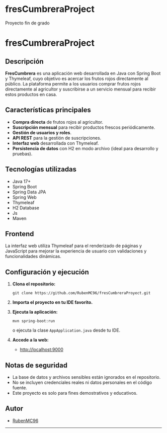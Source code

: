 # fresCumbreraProject
Proyecto fin de grado

# fresCumbreraProject

## Descripción

**FresCumbrera** es una aplicación web desarrollada en Java con Spring Boot y Thymeleaf, cuyo objetivo es acercar los frutos rojos directamente al público. La plataforma permite a los usuarios comprar frutos rojos directamente al agricultor y suscribirse a un servicio mensual para recibir estos productos en casa.

## Características principales

- **Compra directa** de frutos rojos al agricultor.
- **Suscripción mensual** para recibir productos frescos periódicamente.
- **Gestión de usuarios y roles**.
- **API REST** para la gestión de suscripciones.
- **Interfaz web** desarrollada con Thymeleaf.
- **Persistencia de datos** con H2 en modo archivo (ideal para desarrollo y pruebas).

## Tecnologías utilizadas

- Java 17+
- Spring Boot
- Spring Data JPA
- Spring Web
- Thymeleaf
- H2 Database
- Js
- Maven

## Frontend

La interfaz web utiliza Thymeleaf para el renderizado de páginas y JavaScript para mejorar la experiencia de usuario con validaciones y funcionalidades dinámicas.

## Configuración y ejecución

1. **Clona el repositorio:**
   ```
   git clone https://github.com/RubenMC96/fresCumbreraProyect.git
   ```

2. **Importa el proyecto en tu IDE favorito.**

3. **Ejecuta la aplicación:**
   ```
   mvn spring-boot:run
   ```
   o ejecuta la clase `AppApplication.java` desde tu IDE.

4. **Accede a la web:**
   - [http://localhost:9000](http://localhost:9000)

## Notas de seguridad

- La base de datos y archivos sensibles están ignorados en el repositorio.
- No se incluyen credenciales reales ni datos personales en el código fuente.
- Este proyecto es solo para fines demostrativos y educativos.

## Autor

- [RubenMC96](https://github.com/RubenMC96)

---
